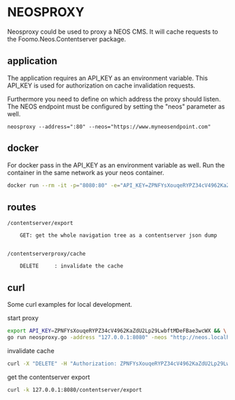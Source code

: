 NEOSPROXY
======

Neosproxy could be used to proxy a NEOS CMS.
It will cache requests to the Foomo.Neos.Contentserver package.

application
----

The application requires an API_KEY as an environment variable.
This API_KEY is used for authorization on cache invalidation requests.

Furthermore you need to define on which address the proxy should listen.
The NEOS endpoint must be configured by setting the "neos" parameter as well.

```
neosproxy --address=":80" --neos="https://www.myneosendpoint.com"
```

docker
----

For docker pass in the API_KEY as an environment variable as well.
Run the container in the same network as your neos container. 

```bash
docker run --rm -it -p="8080:80" -e="API_KEY=ZPNFYsXouqeRYPZ34cV4962KaZdU2Lp29LwbftMDeFBae3wcWX" foomo/neosproxy:latest -neos https://www.myneosendpoint.com 
```

routes
----

```
/contentserver/export

	GET: get the whole navigation tree as a contentserver json dump


/contentserverproxy/cache

	DELETE     : invalidate the cache

```

curl
----

Some curl examples for local development.

start proxy

```bash
export API_KEY=ZPNFYsXouqeRYPZ34cV4962KaZdU2Lp29LwbftMDeFBae3wcWX && \
go run neosproxy.go -address "127.0.0.1:8080" -neos "http://neos.localhost"
```

invalidate cache

```bash
curl -X "DELETE" -H "Authorization: ZPNFYsXouqeRYPZ34cV4962KaZdU2Lp29LwbftMDeFBae3wcWX" 127.0.0.1:8080/contentserverproxy/cache
```

get the contentserver export

```bash
curl -k 127.0.0.1:8080/contentserver/export
```
